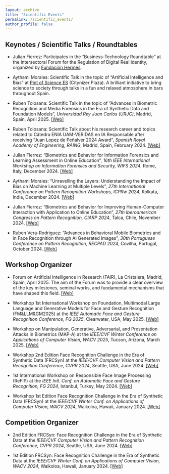 ```yaml
---
layout: archive
title: "Scientific Events"
permalink: /scientific_events/
author_profile: false
---
```


Keynotes / Scientific Talks / Roundtables
-----

- Julian Fierrez: Participates in the “Business-Technology Roundtable” at the Intersectoral Forum for the Regulation of Digital Real Identity, organized by <a href="https://fundacionhermes.org/en-gb/fundacion-hermes-eng/">Fundación Hermes</a>.

- Aythami Morales: Scientific Talk in the topic of “Artificial Intelligence and Bias” at <a href="https://pintofscience.es/">Pint of Science ES</a> (Citynizer Plaza). A brilliant initiative to bring science to society through talks in a fun and relaxed atmosphere in bars throughout Spain.

- Ruben Tolosana: Scientific Talk in the topic of “Advances in Biometric Recognition and Media Forensics in the Era of Synthetic Data and Foundation Models”, *Universidad Rey Juan Carlos (URJC)*, Madrid, Spain, April 2025. <a href="https://en.urjc.es/">[Web]</a>

- Ruben Tolosana: Scientific Talk about his research career and topics related to Cátedra ENIA UAM-VERIDAS en IA Responsable after receiving “Juan Lopez de Peñalver 2024 Award”, *Spanish Royal Academy of Engineering, RAING*, Madrid, Spain, February 2024. <a href="https://www.raing.es/comunicacion/actos/premios-y-distinciones/premios-jovenes-investigadores/premios-jovenes-investigadores-2024/">[Web]</a>

- Julian Fierrez: “Biometrics and Behavior for Information Forensics and Learning Assessment in Online Education”, *16th IEEE International Workshop on Information Forensics and Security, WIFS 2024*, Rome, Italy, December 2024. <a href="https://wifs2024.uniroma3.it/?page_id=173">[Web]</a>

- Aythami Morales: “Unravelling the Layers: Understanding the Impact of Bias on Machine Learning at Multiple Levels”, *27th International Conference on Pattern Recognition Workshops, ICPRw 2024*, Kolkata, India, December 2024. <a href="https://sites.google.com/view/icpr2024-fairbio">[Web]</a>

- Julian Fierrez: “Biometrics and Behavior for Improving Human-Computer Interaction with Application to Online Education”, *27th Iberoamerican Congress on Pattern Recognition, CIARP 2024*, Talca, Chile, November 2024. <a href="http://www.ciarp24.org/">[Web]</a>

- Ruben Vera-Rodriguez: “Advances in Behavioral Mobile Biometrics and in Face Recognition through AI Generated Images”, *30th Portuguese Conference on Pattern Recognition, RECPAD 2024*, Covilha, Portugal, October 2024. <a href="https://recpad2024.web.app/">[Web]</a>

Workshop Organizer
-----

- Forum on Artificial Intelligence in Research (FAIR), La Cristalera, Madrid, Spain, April 2025. The aim of the Forum was to provide a clear overview of the key milestones, seminal works, and fundamental mechanisms that have shaped this field. <a href="https://statics.teams.cdn.office.net/evergreen-assets/safelinks/1/atp-safelinks.html">[Web]</a>

- Workshop 1st International Workshop on Foundation, Multimodal Large Language and Generative Models for Face and Gesture Recognition (FM&LLM&GM2025) at the *IEEE Automatic Face and Gesture Recognition Conference, FG 2025*, Clearwater, USA, May 2025. <a href="https://sites.google.com/view/fmllmgm-fg25">[Web]</a>

- Workshop on Manipulation, Generative, Adversarial, and Presentation Attacks in Biometrics (MAP-A) at the *IEEE/CVF Winter Conference on Applications of Computer Vision, WACV 2025*, Tucson, Arizona, March 2025. <a href="https://sites.google.com/view/wacv2025-map-a/home">[Web]</a>

- Workshop 2nd Edition Face Recognition Challenge in the Era of Synthetic Data (FRCSyn) at the *IEEE/CVF Computer Vision and Pattern Recognition Conference, CVPR 2024*, Seattle, USA, June 2024. <a href="https://frcsyn.github.io/CVPR2024.html">[Web]</a>

- 1st International Workshop on Responsible Face Image Processing (ReFIP) at the *IEEE Intl. Conf. on Automatic Face and Gesture Recognition, FG 2024*, Istanbul, Turkey, May 2024. <a href="https://responsiblefaceimageprocessing.github.io/fg2024/">[Web]</a>

- Workshop 1st Edition Face Recognition Challenge in the Era of Synthetic Data (FRCSyn) at the *IEEE/CVF Winter Conf. on Applications of Computer Vision, WACV 2024*, Waikoloa, Hawaii, January 2024. <a href="https://frcsyn.github.io/WACV2024.html">[Web]</a>

Competition Organizer
-----

- 2nd Edition FRCSyn: Face Recognition Challenge in the Era of Synthetic Data at the *IEEE/CVF Computer Vision and Pattern Recognition Conference, CVPR 2024*, Seattle, USA, June 2024. <a href="https://codalab.lisn.upsaclay.fr/competitions/16970">[Web]</a>

- 1st Edition FRCSyn: Face Recognition Challenge in the Era of Synthetic Data at the *IEEE/CVF Winter Conf. on Applications of Computer Vision, WACV 2024*, Waikoloa, Hawaii, January 2024. <a href="https://codalab.lisn.upsaclay.fr/competitions/15485">[Web]</a>